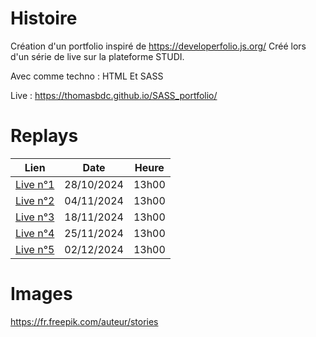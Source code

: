 # Histoire

Création d'un portfolio inspiré de https://developerfolio.js.org/
Créé lors d'un série de live sur la plateforme STUDI.

Avec comme techno : HTML Et SASS

Live : https://thomasbdc.github.io/SASS_portfolio/



# Replays

| Lien  | Date | Heure |
| :---: | :---: | :---: |
| [Live n°1](https://app.studi.fr/v3/events/77793/stream) | 28/10/2024 | 13h00 |
| [Live n°2](https://app.studi.fr/v3/events/78064/stream) | 04/11/2024 | 13h00 |
| [Live n°3](https://app.studi.fr/v3/events/78410/stream) | 18/11/2024 | 13h00 |
| [Live n°4](https://app.studi.fr/v3/events/78411/stream) | 25/11/2024 | 13h00 |
| [Live n°5](https://app.studi.fr/v3/events/78412/stream) | 02/12/2024 | 13h00 |


# Images
https://fr.freepik.com/auteur/stories